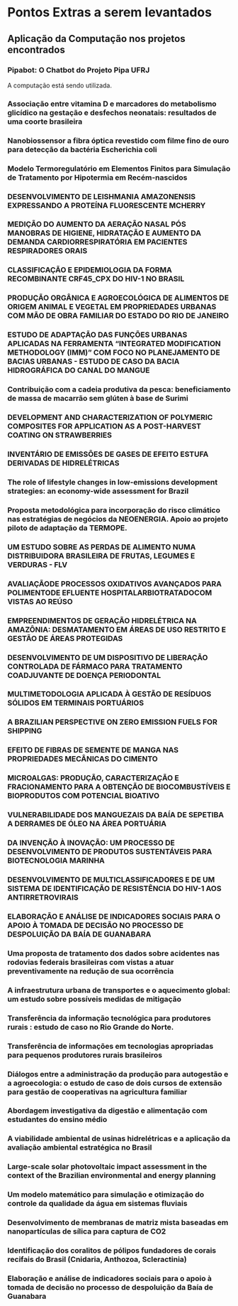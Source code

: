 # Pontos Extras a serem levantados

## Aplicação da Computação nos projetos encontrados

### Pipabot: O Chatbot do Projeto Pipa UFRJ
A computação está sendo utilizada.

### Associação entre vitamina D e marcadores do metabolismo glicídico na gestação e desfechos neonatais: resultados de uma coorte brasileira


### Nanobiossensor a fibra óptica revestido com filme fino de ouro para detecção da bactéria Escherichia coli

### Modelo Termoregulatório em Elementos Finitos para Simulação de Tratamento por Hipotermia em Recém-nascidos

### DESENVOLVIMENTO DE LEISHMANIA AMAZONENSIS EXPRESSANDO A PROTEÍNA FLUORESCENTE MCHERRY

### MEDIÇÃO DO AUMENTO DA AERAÇÃO NASAL PÓS MANOBRAS DE HIGIENE, HIDRATAÇÃO E AUMENTO DA DEMANDA CARDIORRESPIRATÓRIA EM PACIENTES RESPIRADORES ORAIS

### CLASSIFICAÇÃO E EPIDEMIOLOGIA DA FORMA RECOMBINANTE CRF45_CPX DO HIV-1 NO BRASIL

### PRODUÇÃO ORGÂNICA E AGROECOLÓGICA DE ALIMENTOS DE ORIGEM ANIMAL E VEGETAL EM PROPRIEDADES URBANAS COM MÃO DE OBRA FAMILIAR DO ESTADO DO RIO DE JANEIRO

### ESTUDO DE ADAPTAÇÃO DAS FUNÇÕES URBANAS APLICADAS NA FERRAMENTA “INTEGRATED MODIFICATION METHODOLOGY (IMM)” COM FOCO NO PLANEJAMENTO DE BACIAS URBANAS - ESTUDO DE CASO DA BACIA HIDROGRÁFICA DO CANAL DO MANGUE

### Contribuição com a cadeia produtiva da pesca: beneficiamento de massa de macarrão sem glúten à base de Surimi

### DEVELOPMENT AND CHARACTERIZATION OF POLYMERIC COMPOSITES FOR APPLICATION AS A POST-HARVEST COATING ON STRAWBERRIES

### INVENTÁRIO DE EMISSÕES DE GASES DE EFEITO ESTUFA DERIVADAS DE HIDRELÉTRICAS

### The role of lifestyle changes in low-emissions development strategies: an economy-wide assessment for Brazil

### Proposta metodológica para incorporação do risco climático nas estratégias de negócios da NEOENERGIA. Apoio ao projeto piloto de adaptação da TERMOPE.

### UM ESTUDO SOBRE AS PERDAS DE ALIMENTO NUMA DISTRIBUIDORA BRASILEIRA DE FRUTAS, LEGUMES E VERDURAS - FLV

### AVALIAÇÃODE PROCESSOS OXIDATIVOS AVANÇADOS PARA POLIMENTODE EFLUENTE HOSPITALARBIOTRATADOCOM VISTAS AO REÚSO

### EMPREENDIMENTOS DE GERAÇÃO HIDRELÉTRICA NA AMAZÔNIA: DESMATAMENTO EM ÁREAS DE USO RESTRITO E GESTÃO DE ÁREAS PROTEGIDAS

### DESENVOLVIMENTO DE UM DISPOSITIVO DE LIBERAÇÃO CONTROLADA DE FÁRMACO PARA TRATAMENTO COADJUVANTE DE DOENÇA PERIODONTAL

### MULTIMETODOLOGIA APLICADA À GESTÃO DE RESÍDUOS SÓLIDOS EM TERMINAIS PORTUÁRIOS

### A BRAZILIAN PERSPECTIVE ON ZERO EMISSION FUELS FOR SHIPPING

### EFEITO DE FIBRAS DE SEMENTE DE MANGA NAS PROPRIEDADES MECÂNICAS DO CIMENTO

### MICROALGAS: PRODUÇÃO, CARACTERIZAÇÃO E FRACIONAMENTO PARA A OBTENÇÃO DE BIOCOMBUSTÍVEIS E BIOPRODUTOS COM POTENCIAL BIOATIVO

### VULNERABILIDADE DOS MANGUEZAIS DA BAÍA DE SEPETIBA A DERRAMES DE ÓLEO NA ÁREA PORTUÁRIA 

### DA INVENÇÃO À INOVAÇÃO: UM PROCESSO DE DESENVOLVIMENTO DE PRODUTOS SUSTENTÁVEIS PARA BIOTECNOLOGIA MARINHA 

### DESENVOLVIMENTO DE MULTICLASSIFICADORES E DE UM SISTEMA DE IDENTIFICAÇÃO DE RESISTÊNCIA DO HIV-1 AOS ANTIRRETROVIRAIS

### ELABORAÇÃO E ANÁLISE DE INDICADORES SOCIAIS PARA O APOIO À TOMADA DE DECISÃO NO PROCESSO DE DESPOLUIÇÃO DA BAÍA DE GUANABARA

### Uma proposta de tratamento dos dados sobre acidentes nas rodovias federais brasileiras com vistas a atuar preventivamente na redução de sua ocorrência

### A infraestrutura urbana de transportes e o aquecimento global: um estudo sobre possíveis medidas de mitigação

### Transferência da informação tecnológica para produtores rurais : estudo de caso no Rio Grande do Norte.

### Transferência de informações em tecnologias apropriadas para pequenos produtores rurais brasileiros

### Diálogos entre a administração da produção para autogestão e a agroecologia: o estudo de caso de dois cursos de extensão para gestão de cooperativas na agricultura familiar

### Abordagem investigativa da digestão e alimentação com estudantes do ensino médio

### A viabilidade ambiental de usinas hidrelétricas e a aplicação da avaliação ambiental estratégica no Brasil

### Large-scale solar photovoltaic impact assessment in the context of the Brazilian environmental and energy planning

### Um modelo matemático para simulação e otimização do controle da qualidade da água em sistemas fluviais

### Desenvolvimento de membranas de matriz mista baseadas em nanopartículas de sílica para captura de CO2

### Identificação dos coralitos de pólipos fundadores de corais recifais do Brasil (Cnidaria, Anthozoa, Scleractinia)

### Elaboração e análise de indicadores sociais para o apoio à tomada de decisão no processo de despoluição da Baía de Guanabara
